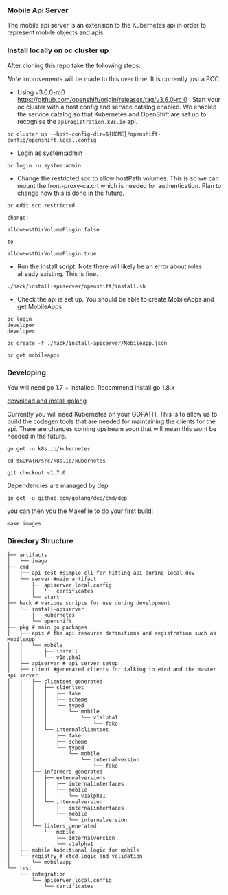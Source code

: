 ### Mobile Api Server

The mobile api server is an extension to the Kubernetes api in order to represent mobile objects and apis.

### Install locally on oc cluster up
After cloning this repo take the following steps:

*Note* improvements will be made to this over time. It is currently just a POC

- Using v3.6.0-rc0 https://github.com/openshift/origin/releases/tag/v3.6.0-rc.0 . Start your oc cluster with a host config and service catalog enabled. We enabled the service catalog so that Kubernetes and OpenShift are set up to recognise the ```apiregistration.k8s.io``` api.

```
oc cluster up --host-config-dir=${HOME}/openshift-config/openshift.local.config
```
- Login as system:admin

```
oc login -u system:admin
```

- Change the restricted scc to allow hostPath volumes. This is so we can mount the front-proxy-ca.crt which is needed for authentication. Plan to change how this is done in the future.

```
oc edit scc restricted

change: 

allowHostDirVolumePlugin:false 

to 

allowHostDirVolumePlugin:true

```

- Run the install script. Note there will likely be an error about roles already existing. This is fine.

```
./hack/install-apiserver/openshift/install.sh
```

- Check the api is set up. You should be able to create MobileApps and get MobileApps

```
oc login 
developer
developer

oc create -f ./hack/install-apiserver/MobileApp.json

oc get mobileapps
```


### Developing

You will need go 1.7 + installed. Recommend install go 1.8.x

[download and install golang](https://golang.org/dl/)

Currently you will need Kubernetes on your GOPATH. This is to allow us to build the codegen tools that are needed for maintaining the clients for the api. There are changes coming upstream soon that will mean this wont be needed in the future.

```
go get -u k8s.io/kubernetes

cd $GOPATH/src/k8s.io/kubernetes

git checkout v1.7.0
```

Dependencies are managed by dep

```
go get -u github.com/golang/dep/cmd/dep
```

you can then you the Makefile to do your first build:

```
make images
```

### Directory Structure

```
├── artifacts
│   └── image
├── cmd
│   ├── api_test #simple cli for hitting api during local dev
│   └── server #main artifact
│       ├── apiserver.local.config
│       │   └── certificates
│       └── start
├── hack # various scripts for use during development
│   └── install-apiserver
│       ├── kubernetes
│       └── openshift
├── pkg # main go packages
│   ├── apis # the api resource definitions and registration such as MobileApp
│   │   └── mobile
│   │       ├── install
│   │       └── v1alpha1
│   ├── apiserver # api server setup
│   ├── client #generated clients for talking to etcd and the master api server
│   │   ├── clientset_generated
│   │   │   ├── clientset
│   │   │   │   ├── fake
│   │   │   │   ├── scheme
│   │   │   │   └── typed
│   │   │   │       └── mobile
│   │   │   │           └── v1alpha1
│   │   │   │               └── fake
│   │   │   └── internalclientset
│   │   │       ├── fake
│   │   │       ├── scheme
│   │   │       └── typed
│   │   │           └── mobile
│   │   │               └── internalversion
│   │   │                   └── fake
│   │   ├── informers_generated
│   │   │   ├── externalversions
│   │   │   │   ├── internalinterfaces
│   │   │   │   └── mobile
│   │   │   │       └── v1alpha1
│   │   │   └── internalversion
│   │   │       ├── internalinterfaces
│   │   │       └── mobile
│   │   │           └── internalversion
│   │   └── listers_generated
│   │       └── mobile
│   │           ├── internalversion
│   │           └── v1alpha1
│   ├── mobile #additional logic for mobile
│   └── registry # etcd logic and validation
│       └── mobileapp
└── test
    └── integration
        └── apiserver.local.config
            └── certificates
```            
